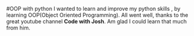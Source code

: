 #OOP with python
I wanted to learn and improve my python skills , by learning OOP(Object Oriented Programming). All went well, thanks to the great youtube channel **Code with Josh**. Am glad I could learn that much from him.